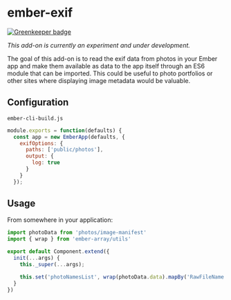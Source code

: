 ember-exif
==========

[![Greenkeeper badge](https://badges.greenkeeper.io/jeffjewiss/ember-exif.svg)](https://greenkeeper.io/)

*This add-on is currently an experiment and under development.*

The goal of this add-on is to read the exif data from photos in your Ember app and make them available as data to the app itself through an ES6 module that can be imported. This could be useful to photo portfolios or other sites where displaying image metadata would be valuable.

Configuration
-------------

`ember-cli-build.js`

```javascript
module.exports = function(defaults) {
  const app = new EmberApp(defaults, {
    exifOptions: {
      paths: ['public/photos'],
      output: {
        log: true
      }
    }
  });
```

Usage
-----

From somewhere in your application:

```javascript
import photoData from 'photos/image-manifest'
import { wrap } from 'ember-array/utils'

export default Component.extend({
  init(...args) {
    this._super(...args);

    this.set('photoNamesList', wrap(photoData.data).mapBy('RawFileName'))
  }
})
```
